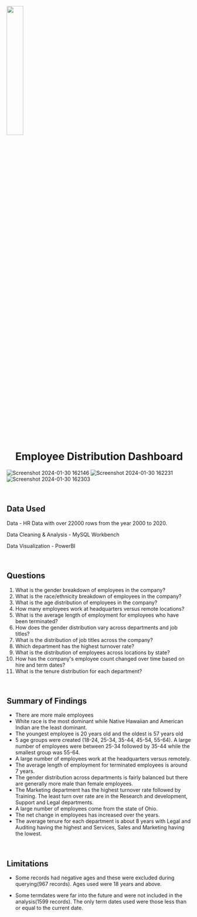 <img margin= "auto" align-item="center" width="30%" justify-content="center" src="https://github.com/Manish7272/Employee-Database-Management-Project/assets/71213166/c35b8ce0-9ffa-4bfc-ac7d-eede47246f24">
<div align="center"> <h1> Employee Distribution Dashboard </h1></div>

![Screenshot 2024-01-30 162146](https://github.com/Manish7272/Employee-Database-Management-Project/assets/71213166/358233de-a44c-42e9-a97b-89e1a1866ed5)
![Screenshot 2024-01-30 162231](https://github.com/Manish7272/Employee-Database-Management-Project/assets/71213166/8cb38161-a895-49a9-9e89-c539207eb178)
![Screenshot 2024-01-30 162303](https://github.com/Manish7272/Employee-Database-Management-Project/assets/71213166/d6b60d74-b6db-4c52-86bd-5f0d3dc85eba)

<br>

## Data Used
Data - HR Data with over 22000 rows from the year 2000 to 2020.

Data Cleaning & Analysis - MySQL Workbench

Data Visualization - PowerBI

<br> 

## Questions
1. What is the gender breakdown of employees in the company?
2. What is the race/ethnicity breakdown of employees in the company?
3. What is the age distribution of employees in the company?
4. How many employees work at headquarters versus remote locations?
5. What is the average length of employment for employees who have been terminated?
6. How does the gender distribution vary across departments and job titles?
7. What is the distribution of job titles across the company?
8. Which department has the highest turnover rate?
9. What is the distribution of employees across locations by state?
10. How has the company's employee count changed over time based on hire and term dates?
11. What is the tenure distribution for each department?

<br>

## Summary of Findings
- There are more male employees
- White race is the most dominant while Native Hawaiian and American Indian are the least dominant.
- The youngest employee is 20 years old and the oldest is 57 years old
- 5 age groups were created (18-24, 25-34, 35-44, 45-54, 55-64). A large number of employees were between 25-34 followed by 35-44 while the smallest group was 55-64.
- A large number of employees work at the headquarters versus remotely.
- The average length of employment for terminated employees is around 7 years.
- The gender distribution across departments is fairly balanced but there are generally more male than female employees.
- The Marketing department has the highest turnover rate followed by Training. The least turn over rate are in the Research and development, Support and Legal departments.
- A large number of employees come from the state of Ohio.
- The net change in employees has increased over the years.
- The average tenure for each department is about 8 years with Legal and Auditing having the highest and Services, Sales and Marketing having the lowest.

<br>

## Limitations
- Some records had negative ages and these were excluded during querying(967 records). Ages used were 18 years and above.
- Some termdates were far into the future and were not included in the analysis(1599 records). The only term dates used were those less than or equal to the current date.

  <br>
  <br>
  <br>
